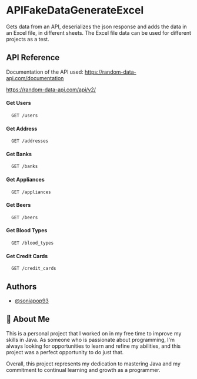 
# APIFakeDataGenerateExcel

Gets data from an API, deserializes the json response and adds the data in an Excel file, in different sheets.
The Excel file data can be used for different projects as a test. 


## API Reference

Documentation of the API used: https://random-data-api.com/documentation


https://random-data-api.com/api/v2/

#### Get Users

```http
  GET /users
```

#### Get Address

```http
  GET /addresses
```

#### Get Banks

```http
  GET /banks
```

#### Get Appliances

```http
  GET /appliances
```
#### Get Beers

```http
  GET /beers
```
#### Get Blood Types

```http
  GET /blood_types
```

#### Get Credit Cards

```http
  GET /credit_cards
```

## Authors

- [@soniapop93](https://github.com/soniapop93)


## 🚀 About Me
This is a personal project that I worked on in my free time to improve my skills in Java. As someone who is passionate about programming, I'm always looking for opportunities to learn and refine my abilities, and this project was a perfect opportunity to do just that.

Overall, this project represents my dedication to mastering Java and my commitment to continual learning and growth as a programmer.

